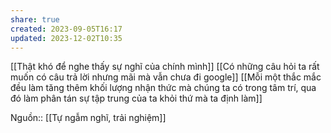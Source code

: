 ```yaml
---
share: true
created: 2023-09-05T16:17
updated: 2023-12-02T10:35
---
```

[[Thật khó để nghe thấy sự nghĩ của chính mình]]
[[Có những câu hỏi ta rất muốn có câu trả lời nhưng mãi mà vẫn chưa đi google]]
[[Mỗi một thắc mắc đều làm tăng thêm khối lượng nhận thức mà chúng ta có trong tâm trí, qua đó làm phân tán sự tập trung của ta khỏi thứ mà ta định làm]]

Nguồn:: [[Tự ngẫm nghĩ, trải nghiệm]]